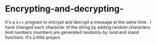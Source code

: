 # Encrypting-and-decrypting-
It's a c++ program to encrypt and decrypt a message at the same time .
I have changed each character of the string by adding  random characters
And numbers (numbers are generated randomly by rand and stand function).
It's a little project.
 
